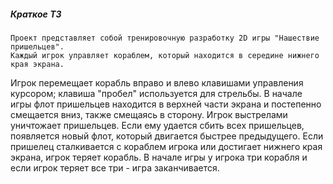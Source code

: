 ##### Краткое ТЗ
    Проект представляет собой тренировочную разработку 2D игры "Нашествие пришельцев".    
    Каждый игрок управляет кораблем, который находится в середине нижнего края экрана.
Игрок перемещает корабль вправо и влево клавишами управления курсором; клавиша "пробел"
используется для стрельбы. В начале игры флот пришельцев находится в верхней части 
экрана и постепенно смещается вниз, также смещаясь в сторону. Игрок выстрелами уничтожает
пришельцев. Если ему удается сбить всех пришельцев, появляется новый флот, который 
двигается быстрее предыдущего. Если пришелец сталкивается с кораблем игрока или достигает
нижнего края экрана, игрок теряет корабль. В начале игры у игрока три корабля и если
игрок теряет все три - игра заканчивается.
